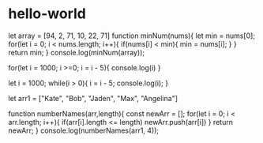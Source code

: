 # hello-world


let array = [94, 2, 71, 10, 22, 71]
function minNum(nums){
let min = nums[0];
for(let i = 0; i < nums.length; i++){
if(nums[i] < min){
min = nums[i];
}
}
return min;
}
console.log(minNum(array));


for(let i = 1000; i >=0; i = i - 5){
console.log(i)
}

let i = 1000;
while(i > 0){
i = i - 5;
console.log(i);
}

let arr1 = ["Kate", "Bob", "Jaden", "Max", "Angelina"] 

function numberNames(arr,length){
const newArr = [];
for(let i = 0; i < arr.length; i++){
if(arr[i].length <= length) newArr.push(arr[i])
}
return newArr;
}
console.log(numberNames(arr1, 4));



